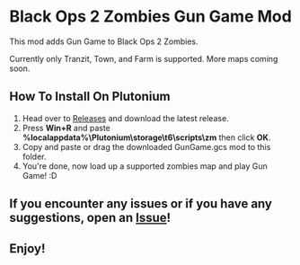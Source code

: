 # Black Ops 2 Zombies Gun Game Mod
This mod adds Gun Game to Black Ops 2 Zombies.

Currently only Tranzit, Town, and Farm is supported. More maps coming soon.

## How To Install On Plutonium
1. Head over to [Releases](https://github.com/ElectroGamesYT/BO2-Zombies-Gun-Game-Mod/releases/latest) and download the latest release.
2. Press **Win+R** and paste **%localappdata%\Plutonium\storage\t6\scripts\zm** then click **OK**.
3. Copy and paste or drag the downloaded GunGame.gcs mod to this folder.
3. You're done, now load up a supported zombies map and play Gun Game! :D

## If you encounter any issues or if you have any suggestions, open an [Issue](https://github.com/ElectroGamesYT/BO2-Zombies-Gun-Game-Mod/issues/new)!

## Enjoy!
